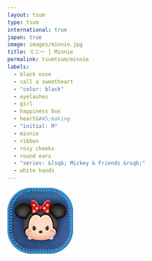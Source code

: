 ```yaml
---
layout: tsum
type: tsum
international: true
japan: true
image: images/minnie.jpg
title: ミニー | Minnie
permalink: tsumtsum/minnie
labels:
  - black nose
  - call a sweetheart
  - "color: black"
  - eyelashes
  - girl
  - happiness box
  - heart&#45;making
  - "initial: M"
  - minnie
  - ribbon
  - rosy cheeks
  - round ears
  - "series: &lsqb; Mickey & Friends &rsqb;"
  - white hands
---
```

<img class="ui image" src="../images/minnie.jpg">
